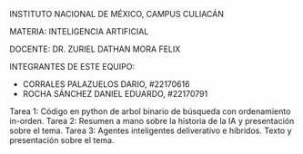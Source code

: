 INSTITUTO NACIONAL DE MÉXICO, CAMPUS CULIACÁN

MATERIA: INTELIGENCIA ARTIFICIAL

DOCENTE: DR. ZURIEL DATHAN MORA FELIX

INTEGRANTES DE ESTE EQUIPO:
- CORRALES PALAZUELOS DARIO, #22170616
- ROCHA SÁNCHEZ DANIEL EDUARDO, #22170791

Tarea 1: Código en python de arbol binario de búsqueda con ordenamiento in-orden.
Tarea 2: Resumen a mano sobre la historia de la IA y presentación sobre el tema.
Tarea 3: Agentes inteligentes deliverativo e híbridos. Texto y presentación sobre el tema.
